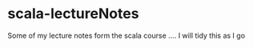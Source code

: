 scala-lectureNotes
==================

Some of my lecture notes form the scala course .... I will tidy this as I go
